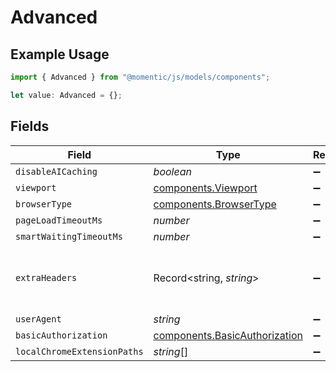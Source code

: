 # Advanced

## Example Usage

```typescript
import { Advanced } from "@momentic/js/models/components";

let value: Advanced = {};
```

## Fields

| Field                                                                          | Type                                                                           | Required                                                                       | Description                                                                    |
| ------------------------------------------------------------------------------ | ------------------------------------------------------------------------------ | ------------------------------------------------------------------------------ | ------------------------------------------------------------------------------ |
| `disableAICaching`                                                             | *boolean*                                                                      | :heavy_minus_sign:                                                             | N/A                                                                            |
| `viewport`                                                                     | [components.Viewport](../../models/components/viewport.md)                     | :heavy_minus_sign:                                                             | N/A                                                                            |
| `browserType`                                                                  | [components.BrowserType](../../models/components/browsertype.md)               | :heavy_minus_sign:                                                             | N/A                                                                            |
| `pageLoadTimeoutMs`                                                            | *number*                                                                       | :heavy_minus_sign:                                                             | N/A                                                                            |
| `smartWaitingTimeoutMs`                                                        | *number*                                                                       | :heavy_minus_sign:                                                             | N/A                                                                            |
| `extraHeaders`                                                                 | Record<string, *string*>                                                       | :heavy_minus_sign:                                                             | HTTP headers to be sent on every request                                       |
| `userAgent`                                                                    | *string*                                                                       | :heavy_minus_sign:                                                             | N/A                                                                            |
| `basicAuthorization`                                                           | [components.BasicAuthorization](../../models/components/basicauthorization.md) | :heavy_minus_sign:                                                             | N/A                                                                            |
| `localChromeExtensionPaths`                                                    | *string*[]                                                                     | :heavy_minus_sign:                                                             | N/A                                                                            |
